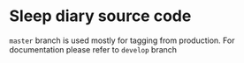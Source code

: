 # Sleep diary source code

`master` branch is used mostly for tagging from production. 
For documentation please refer to `develop` branch